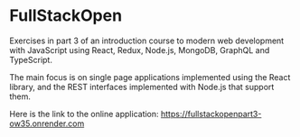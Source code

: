 # FullStackOpen
Exercises in part 3 of an introduction course to modern web development with JavaScript using React, Redux, Node.js, MongoDB, GraphQL and TypeScript.

The main focus is on single page applications implemented using the React library, and the REST interfaces implemented with Node.js that support them.

Here is the link to the online application: https://fullstackopenpart3-ow35.onrender.com
